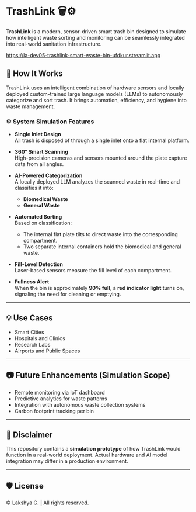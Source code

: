 # TrashLink 🗑️⚙

**TrashLink** is a modern, sensor-driven smart trash bin designed to simulate how intelligent waste sorting and monitoring can be seamlessly integrated into real-world sanitation infrastructure.

https://la-dev05-trashlink-smart-waste-bin-ufdkur.streamlit.app

## 🧠 How It Works

TrashLink uses an intelligent combination of hardware sensors and locally deployed custom-trained large language models (LLMs) to autonomously categorize and sort trash. It brings automation, efficiency, and hygiene into waste management.

### ⚙️ System Simulation Features

- **Single Inlet Design**  
  All trash is disposed of through a single inlet onto a flat internal platform.

- **360° Smart Scanning**  
  High-precision cameras and sensors mounted around the plate capture data from all angles.

- **AI-Powered Categorization**  
  A locally deployed LLM analyzes the scanned waste in real-time and classifies it into:
  - **Biomedical Waste**
  - **General Waste**

- **Automated Sorting**  
  Based on classification:
  - The internal flat plate tilts to direct waste into the corresponding compartment.
  - Two separate internal containers hold the biomedical and general waste.

- **Fill-Level Detection**  
  Laser-based sensors measure the fill level of each compartment.

- **Fullness Alert**  
  When the bin is approximately **90% full**, a **red indicator light** turns on, signaling the need for cleaning or emptying.

---

## 💡 Use Cases

- Smart Cities  
- Hospitals and Clinics  
- Research Labs  
- Airports and Public Spaces

---

## 📷 Future Enhancements (Simulation Scope)

- Remote monitoring via IoT dashboard  
- Predictive analytics for waste patterns  
- Integration with autonomous waste collection systems  
- Carbon footprint tracking per bin

---

## 🚧 Disclaimer

This repository contains a **simulation prototype** of how TrashLink would function in a real-world deployment. Actual hardware and AI model integration may differ in a production environment.

---

## 🛡️ License

© Lakshya G. | All rights reserved.
